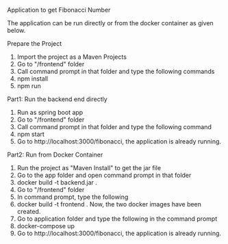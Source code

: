 Application to get Fibonacci Number 

The application can be run directly or from the docker container as given below.

Prepare the Project
1. Import the project as a Maven Projects
2. Go to "/frontend" folder
3. Call command prompt in that folder and type the following commands
4. npm install
5. npm run

Part1: Run the backend end directly
1. Run as spring boot app
2. Go to "/frontend" folder
3. Call command prompt in that folder and type the following command
4. npm start
5. Go to http://localhost:3000/fibonacci, the application is already running.

Part2: Run from Docker Container
1. Run the project as "Maven Install" to get the jar file
2. Go to the app folder and open command prompt in that folder
3. docker build -t backend.jar .
1. Go to "/frontend" folder
2. In command prompt, type the following
3. docker build -t frontend .
Now, the two docker images have been created.
4. Go to application folder and type the following in the command prompt
5. docker-compose up
6. Go to http://localhost:3000/fibonacci, the application is already running.
